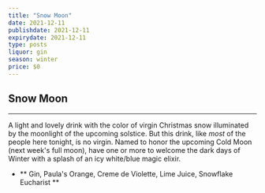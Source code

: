 ```yaml
---
title: "Snow Moon"
date: 2021-12-11
publishdate: 2021-12-11
expirydate: 2021-12-11
type: posts
liquor: gin
season: winter
price: $0
---
```

## Snow Moon
---
A light and lovely drink with the color of virgin Christmas snow illuminated by the moonlight of the upcoming solstice.  But this drink, like *most* of the people here tonight, is no virgin.  Named to honor the upcoming Cold Moon (next week's full moon), have one or more to welcome the dark days of Winter with a splash of an icy white/blue magic elixir.

* ** Gin, Paula's Orange, Creme de Violette, Lime Juice, Snowflake Eucharist **

